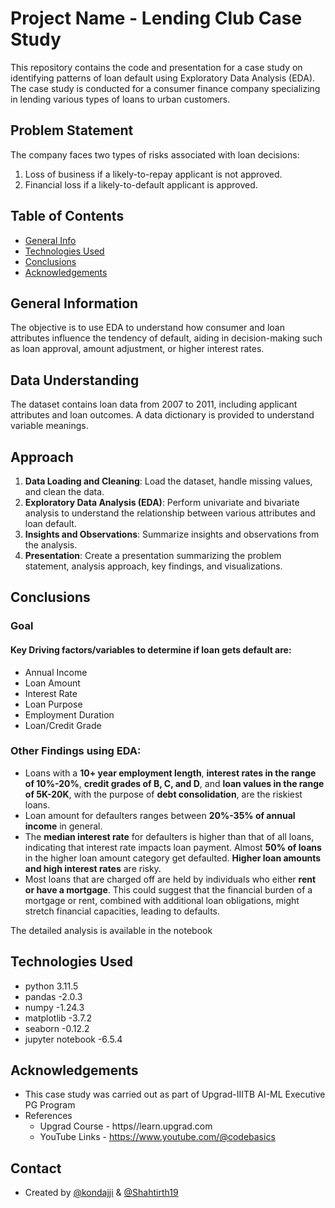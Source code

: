 # Project Name - Lending Club Case Study

This repository contains the code and presentation for a case study on identifying patterns of loan default using Exploratory Data Analysis (EDA). The case study is conducted for a consumer finance company specializing in lending various types of loans to urban customers.

## Problem Statement
The company faces two types of risks associated with loan decisions:
1. Loss of business if a likely-to-repay applicant is not approved.
2. Financial loss if a likely-to-default applicant is approved.



## Table of Contents
* [General Info](#general-information)
* [Technologies Used](#technologies-used)
* [Conclusions](#conclusions)
* [Acknowledgements](#acknowledgements)

<!-- You can include any other section that is pertinent to your problem -->

## General Information
The objective is to use EDA to understand how consumer and loan attributes influence the tendency of default, aiding in decision-making such as loan approval, amount adjustment, or higher interest rates.
## Data Understanding
The dataset contains loan data from 2007 to 2011, including applicant attributes and loan outcomes. A data dictionary is provided to understand variable meanings.

## Approach
1. **Data Loading and Cleaning**: Load the dataset, handle missing values, and clean the data.
2. **Exploratory Data Analysis (EDA)**: Perform univariate and bivariate analysis to understand the relationship between various attributes and loan default.
3. **Insights and Observations**: Summarize insights and observations from the analysis.
4. **Presentation**: Create a presentation summarizing the problem statement, analysis approach, key findings, and visualizations.

<!-- You don't have to answer all the questions - just the ones relevant to your project. -->

## Conclusions

### Goal
#### Key Driving factors/variables to determine if loan gets default are:
- Annual Income
- Loan Amount
- Interest Rate
- Loan Purpose
- Employment Duration
- Loan/Credit Grade

### Other Findings using EDA: 
- Loans with a **10+ year employment length**, **interest rates in the range of 10%-20%**, **credit grades of B, C, and D**, and **loan values in the range of 5K-20K**, with the purpose of **debt consolidation**, are the riskiest loans.
- Loan amount for defaulters ranges between **20%-35% of annual income** in general.
- The **median interest rate** for defaulters is higher than that of all loans, indicating that interest rate impacts loan payment. Almost **50% of loans** in the higher loan amount category get defaulted. **Higher loan amounts and high interest rates** are risky.
- Most loans that are charged off are held by individuals who either **rent or have a mortgage**. This could suggest that the financial burden of a mortgage or rent, combined with additional loan obligations, might stretch financial capacities, leading to defaults.

The detailed analysis is available in the notebook

<!-- You don't have to answer all the questions - just the ones relevant to your project. -->


## Technologies Used
- python 3.11.5
- pandas -2.0.3
- numpy -1.24.3
- matplotlib -3.7.2
- seaborn -0.12.2
- jupyter notebook -6.5.4


<!-- As the libraries versions keep on changing, it is recommended to mention the version of library used in this project -->

## Acknowledgements

- This case study was carried out as part of Upgrad-IIITB AI-ML Executive PG Program
- References
    - Upgrad Course - https//learn.upgrad.com
    - YouTube Links - https://www.youtube.com/@codebasics
    

## Contact
- Created by [@kondajji]() & [@Shahtirth19]()


<!-- Optional -->
<!-- ## License -->
<!-- This project is open source and available under the [... License](). -->

<!-- You don't have to include all sections - just the one's relevant to your project -->